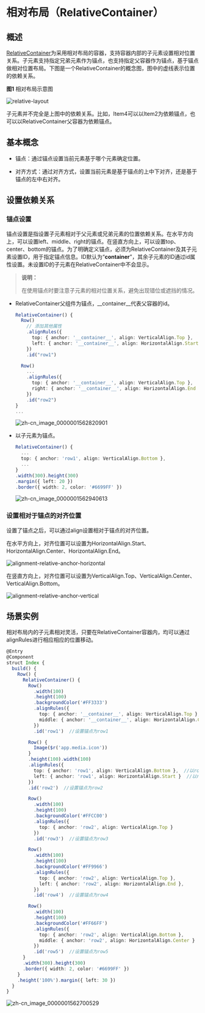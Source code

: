 # 相对布局（RelativeContainer）


## 概述

[RelativeContainer](../reference/arkui-ts/ts-container-relativecontainer.md)为采用相对布局的容器，支持容器内部的子元素设置相对位置关系。子元素支持指定兄弟元素作为锚点，也支持指定父容器作为锚点，基于锚点做相对位置布局。下图是一个RelativeContainer的概念图，图中的虚线表示位置的依赖关系。


  **图1** 相对布局示意图  

![relative-layout](figures/relative-layout.png)


子元素并不完全是上图中的依赖关系。比如，Item4可以以Item2为依赖锚点，也可以以RelativeContainer父容器为依赖锚点。


## 基本概念

- 锚点：通过锚点设置当前元素基于哪个元素确定位置。

- 对齐方式：通过对齐方式，设置当前元素是基于锚点的上中下对齐，还是基于锚点的左中右对齐。


## 设置依赖关系


### 锚点设置

锚点设置是指设置子元素相对于父元素或兄弟元素的位置依赖关系。在水平方向上，可以设置left、middle、right的锚点。在竖直方向上，可以设置top、center、bottom的锚点。为了明确定义锚点，必须为RelativeContainer及其子元素设置ID，用于指定锚点信息。ID默认为“__container__”，其余子元素的ID通过id属性设置。未设置ID的子元素在RelativeContainer中不会显示。

>**说明：**
>
>在使用锚点时要注意子元素的相对位置关系，避免出现错位或遮挡的情况。

- RelativeContainer父组件为锚点，__container__代表父容器的id。

  ```ts
  RelativeContainer() {
    Row()
      // 添加其他属性
      .alignRules({
        top: { anchor: '__container__', align: VerticalAlign.Top },
        left: { anchor: '__container__', align: HorizontalAlign.Start }
      })
      .id("row1")

    Row()
      ...
      .alignRules({
        top: { anchor: '__container__', align: VerticalAlign.Top },
        right: { anchor: '__container__', align: HorizontalAlign.End }
      })
      .id("row2")
  }
  ...
  ```

  ![zh-cn_image_0000001562820901](figures/zh-cn_image_0000001562820901.png)

- 以子元素为锚点。

  ```ts
  RelativeContainer() {
    ...
    top: { anchor: 'row1', align: VerticalAlign.Bottom },
    ...
  }
  .width(300).height(300)
  .margin({ left: 20 })
  .border({ width: 2, color: '#6699FF' })
  ```

  ![zh-cn_image_0000001562940613](figures/zh-cn_image_0000001562940613.png)


### 设置相对于锚点的对齐位置

设置了锚点之后，可以通过align设置相对于锚点的对齐位置。

在水平方向上，对齐位置可以设置为HorizontalAlign.Start、HorizontalAlign.Center、HorizontalAlign.End。

![alignment-relative-anchor-horizontal](figures/alignment-relative-anchor-horizontal.png)

在竖直方向上，对齐位置可以设置为VerticalAlign.Top、VerticalAlign.Center、VerticalAlign.Bottom。

![alignment-relative-anchor-vertical](figures/alignment-relative-anchor-vertical.png)


## 场景实例

相对布局内的子元素相对灵活，只要在RelativeContainer容器内，均可以通过alignRules进行相应相应的位置移动。


```ts
@Entry
@Component
struct Index {
  build() {
    Row() {
      RelativeContainer() {
        Row()
          .width(100)
          .height(100)
          .backgroundColor('#FF3333')
          .alignRules({
            top: { anchor: '__container__', align: VerticalAlign.Top },  //以父容器为锚点，竖直方向顶头对齐
            middle: { anchor: '__container__', align: HorizontalAlign.Center }  //以父容器为锚点，水平方向居中对齐
          })
          .id('row1')  //设置锚点为row1

        Row() {
          Image($r('app.media.icon'))
        }
        .height(100).width(100)
        .alignRules({
          top: { anchor: 'row1', align: VerticalAlign.Bottom },  //以row1组件为锚点，竖直方向低端对齐
          left: { anchor: 'row1', align: HorizontalAlign.Start }  //以row1组件为锚点，水平方向开头对齐
        })
        .id('row2')  //设置锚点为row2

        Row()
          .width(100)
          .height(100)
          .backgroundColor('#FFCC00')
          .alignRules({
            top: { anchor: 'row2', align: VerticalAlign.Top }
          })
          .id('row3')  //设置锚点为row3

        Row()
          .width(100)
          .height(100)
          .backgroundColor('#FF9966')
          .alignRules({
            top: { anchor: 'row2', align: VerticalAlign.Top },
            left: { anchor: 'row2', align: HorizontalAlign.End },
          })
          .id('row4')  //设置锚点为row4

        Row()
          .width(100)
          .height(100)
          .backgroundColor('#FF66FF')
          .alignRules({
            top: { anchor: 'row2', align: VerticalAlign.Bottom },
            middle: { anchor: 'row2', align: HorizontalAlign.Center }
          })
          .id('row5')  //设置锚点为row5
      }
      .width(300).height(300)
      .border({ width: 2, color: '#6699FF' })
    }
    .height('100%').margin({ left: 30 })
  }
}
```

![zh-cn_image_0000001562700529](figures/zh-cn_image_0000001562700529.png)

